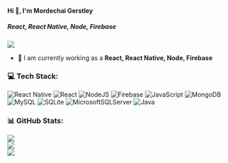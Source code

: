 #### Hi 👋, I'm Mordechai Gerstley
##### **React, React Native, Node, Firebase**

[![](https://visitcount.itsvg.in/api?id=gerkai&icon=0&color=9)](https://visitcount.itsvg.in)

- 🔭 I am currently working as a **React, React Native, Node, Firebase**



### 💻 Tech Stack:
![React Native](https://img.shields.io/badge/react_native-%2320232a.svg?style=flat&logo=react&logoColor=%2361DAFB) ![React](https://img.shields.io/badge/react-%2320232a.svg?style=flat&logo=react&logoColor=%2361DAFB) ![NodeJS](https://img.shields.io/badge/node.js-6DA55F?style=flat&logo=node.js&logoColor=white) ![Firebase](https://img.shields.io/badge/firebase-%23039BE5.svg?style=flat&logo=firebase) ![JavaScript](https://img.shields.io/badge/javascript-%23323330.svg?style=flat&logo=javascript&logoColor=%23F7DF1E) ![MongoDB](https://img.shields.io/badge/MongoDB-%234ea94b.svg?style=flat&logo=mongodb&logoColor=white) ![MySQL](https://img.shields.io/badge/mysql-%2300f.svg?style=flat&logo=mysql&logoColor=white) ![SQLite](https://img.shields.io/badge/sqlite-%2307405e.svg?style=flat&logo=sqlite&logoColor=white) ![MicrosoftSQLServer](https://img.shields.io/badge/Microsoft%20SQL%20Sever-CC2927?style=flat&logo=microsoft%20sql%20server&logoColor=white) ![Java](https://img.shields.io/badge/java-%23ED8B00.svg?style=flat&logo=java&logoColor=white)
### 📊 GitHub Stats:
![](https://github-readme-stats.vercel.app/api?username=gerkai&theme=radical&hide_border=false&include_all_commits=false&count_private=false)<br/>
![](https://github-readme-streak-stats.herokuapp.com/?user=gerkai&theme=radical&hide_border=false)<br/>
![](https://github-readme-stats.vercel.app/api/top-langs/?username=gerkai&theme=radical&hide_border=false&include_all_commits=false&count_private=false&layout=compact)

